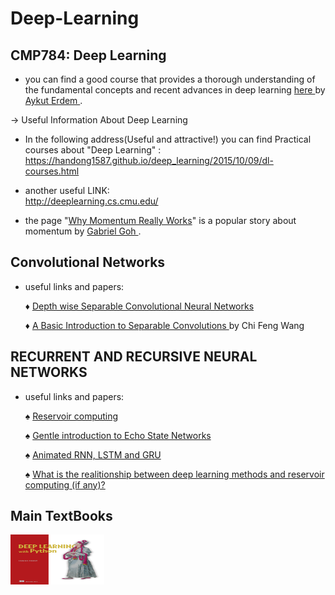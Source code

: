 # Deep-Learning

## CMP784: Deep Learning
- you can find a good course that provides a thorough understanding of the fundamental concepts and recent advances in deep learning 
<a href="https://web.cs.hacettepe.edu.tr/~aykut/classes/spring2018/cmp784/index.html#div_courseinfo"> here </a> by
<a href="https://web.cs.hacettepe.edu.tr/~aykut/"> Aykut Erdem </a>.

&rarr; Useful Information About Deep Learning

- In the following address(Useful and attractive!) you can find Practical courses about "Deep Learning" :
 https://handong1587.github.io/deep_learning/2015/10/09/dl-courses.html
 
 
 - another useful LINK:     
 http://deeplearning.cs.cmu.edu/
 -  the page "<a href="https://distill.pub/2017/momentum/" >Why Momentum Really Works</a>" is a popular story about momentum by <a href="http://gabgoh.github.io/"> Gabriel Goh </a>.
## Convolutional Networks
- useful links and papers:

   &diams; <a href="https://www.geeksforgeeks.org/depth-wise-separable-convolutional-neural-networks/"> Depth wise Separable Convolutional Neural Networks </a> 
   
   &diams; <a href="https://towardsdatascience.com/a-basic-introduction-to-separable-convolutions-b99ec3102728"> A Basic Introduction to Separable Convolutions </a> by Chi Feng Wang


## RECURRENT AND RECURSIVE NEURAL NETWORKS
- useful links and papers:

    &spades; <a href="https://arxiv.org/pdf/1803.07870.pdf"> Reservoir computing </a>
    
    &spades; <a href="https://towardsdatascience.com/gentle-introduction-to-echo-state-networks-af99e5373c68"> Gentle introduction to Echo State Networks </a>

    &spades; <a href="https://towardsdatascience.com/animated-rnn-lstm-and-gru-ef124d06cf45"> Animated RNN, LSTM and GRU </a>

    &spades; <a href= "https://www.researchgate.net/post/what_is_the_realitionship_between_deep_learning_methods_and_reservoir_computing_if_any">
 What is the realitionship between deep learning methods and reservoir computing (if any)?</a>
 ## Main TextBooks
 <img src="https://github.com/Erfaan-Rostami/Deep-Learning/blob/master/Chollet-DLP-HI.png"  title="pro deep learning with tensorflow" height="80" width="150" />
